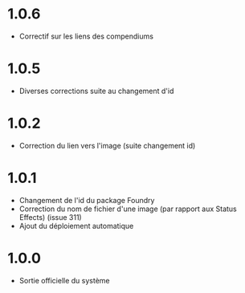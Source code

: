 # 1.0.6
- Correctif sur les liens des compendiums

# 1.0.5
- Diverses corrections suite au changement d'id

# 1.0.2
- Correction du lien vers l'image (suite changement id)

# 1.0.1
- Changement de l'id du package Foundry
- Correction du nom de fichier d'une image (par rapport aux Status Effects) (issue 311)
- Ajout du déploiement automatique

# 1.0.0
- Sortie officielle du système